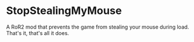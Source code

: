 # StopStealingMyMouse
A RoR2 mod that prevents the game from stealing your mouse during load.
That's it, that's all it does.